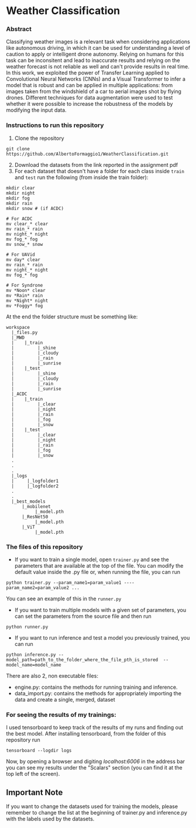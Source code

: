 # Weather Classification

### Abstract
Classifying weather images is a relevant task when considering applications like autonomous driving, in which it can be used for understanding a level of caution to apply or intelligent drone autonomy.
Relying on humans for this task can be inconsitent and lead to inaccurate results and relying on the weather forecast is not reliable as well and can't provide results in real time.
In this work, we exploited the power of Transfer Learning applied to Convolutional Neural Networks (CNNs) and a Visual Transformer to infer a model that is robust and can be applied in multiple applications: from images taken from the windshield of a car to aerial images shot by flying drones.
Different techniques for data augmentation were used to test whether it were possible to increase the robustness of the models by modifying the input data.

### Instructions to run this repository

1. Clone the repository
```
git clone https://github.com/AlbertoFormaggio1/WeatherClassification.git
```
2. Download the datasets from the link reported in the assignment pdf
3. For each dataset that doesn't have a folder for each class inside ```train``` and ```test``` run the following (from inside the train folder):
```
mkdir clear
mkdir night
mkdir fog
mkdir rain
mkdir snow # (if ACDC)

# For ACDC
mv clear_* clear
mv rain_* rain
mv night_* night
mv fog_* fog
mv snow_* snow

# For UAVid
mv day* clear
mv rain_* rain
mv night_* night
mv fog_* fog

# For Syndrone
mv *Noon* clear
mv *Rain* rain
mv *Night* night
mv *Foggy* fog
```

At the end the folder structure must be something like:
```
workspace
  |_files.py
  |_MWD
  |    |_train
  |         |_shine
  |         |_cloudy
  |         |_rain
  |         |_sunrise
  |    |_test
  |         |_shine
  |         |_cloudy
  |         |_rain
  |         |_sunrise
  |_ACDC
  |    |_train
  |         |_clear
  |         |_night
  |         |_rain
  |         |_fog
  |         |_snow
  |    |_test
  |         |_clear
  |         |_night
  |         |_rain
  |         |_fog
  |         |_snow
  .
  .
  .
  |_logs
  |     |_logfolder1
  |     |_logfolder2
  .
  .
  |_best_models
      |_mobilenet
           |_model.pth
      |_ResNet50
           |_model.pth
      |_ViT
           |_model.pth
```

### The files of this repository
- If you want to train a single model, open ```trainer.py``` and see the parameters that are available at the top of the file.
You can modify the default value inside the .py file or, when running the file, you can run 
```
python trainer.py --param_name1=param_value1 ----param_name2=param_value2 ...
```
You can see an example of this in the ```runner.py```

- If you want to train multiple models with a given set of parameters, you can set the parameters from the source file and then run
```
python runner.py
```

- If you want to run inference and test a model you previously trained, you can run
```
python inference.py --model_path=path_to_the_folder_where_the_file_pth_is_stored  --model_name=model_name
```

There are also 2, non executable files:
- engine.py: contains the methods for running training and inference.
- data_import.py: contains the methods for appropriately importing the data and create a single, merged, dataset

### For seeing the results of my trainings:
I used tensorboard to keep track of the results of my runs and finding out the best model.
After installing tensorboard, from the folder of this repository run
```
tensorboard --logdir logs
```

Now, by opening a browser and digiting *localhost:6006* in the address bar you can see my results under the "Scalars" section (you can find it at the top left of the screen).


## Important Note
If you want to change the datasets used for training the models, please remember to change the list at the beginning of trainer.py and inference.py with the labels used by the datasets.


